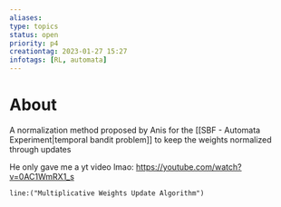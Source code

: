 ```yaml
---
aliases: 
type: topics
status: open
priority: p4
creationtag: 2023-01-27 15:27
infotags: [RL, automata]
---
```

# About
A normalization method proposed by Anis for the [[SBF - Automata Experiment|temporal bandit problem]] to keep the weights normalized through updates

He only gave me a yt video lmao:
https://youtube.com/watch?v=0AC1WmRX1_s



```query 
line:("Multiplicative Weights Update Algorithm")
```
